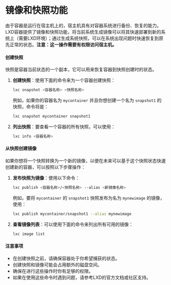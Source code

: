 # 镜像和快照功能

由于容器是运行在宿主机上的，宿主机具有对容器系统进行备份、恢复的能力。LXD容器提供了镜像和快照功能，将当前系统生成镜像可以将其快速部署到新的系统上（需要LXD环境）；通过生成系统快照，可以在系统出现问题时快速恢复到原先正常的状态。**注意：这一操作需要有权限访问宿主机。**

#### 创建快照

快照是容器当前状态的一个副本，它可以用来恢复容器到快照创建时的状态。

1. **创建快照**：使用下面的命令来为一个容器创建快照：

   ```bash
   lxc snapshot <容器名称> <快照名称>
   ```

   例如，如果你的容器名为 `mycontainer` 并且你想创建一个名为 `snapshot1` 的快照，命令将是：

   ```bash
   lxc snapshot mycontainer snapshot1
   ```

2. **列出快照**：要查看一个容器的所有快照，可以使用：

   ```bash
   lxc info <容器名称>
   ```

#### 从快照创建镜像

如果你想将一个快照转换为一个新的镜像，以便在未来可以基于这个快照状态快速创建新的容器，可以按照以下步骤操作：

1. **发布快照为镜像**：使用以下命令：

   ```bash
   lxc publish <容器名称>/<快照名称> --alias <新镜像名称>
   ```

   例如，要将 `mycontainer` 的 `snapshot1` 快照发布为名为 `mynewimage` 的镜像，使用：

   ```bash
   lxc publish mycontainer/snapshot1 --alias mynewimage
   ```

2. **查看镜像列表**：可以使用下面的命令来列出所有可用的镜像：

   ```bash
   lxc image list
   ```

#### 注意事项

- 在创建快照之前，请确保容器处于你希望捕获的状态。
- 创建快照和镜像可能会占用额外的磁盘空间。
- 确保在进行这些操作时你有足够的权限。
- 如果在使用这些命令时遇到问题，请参考LXD的官方文档或社区支持。